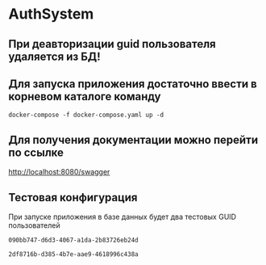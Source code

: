 # AuthSystem
## При деавторизации guid пользователя удаляется из БД!

## Для запуска приложения достаточно ввести в корневом каталоге команду
```
docker-compose -f docker-compose.yaml up -d
```


## Для получения документации можно перейти по ссылке
[http://localhost:8080/swagger](http://localhost:8080/swagger)

## Тестовая конфигурация
При запуске приложения в базе данных будет два тестовых GUID пользователей
```
090bb747-d6d3-4067-a1da-2b83726eb24d
```
```
2df8716b-d385-4b7e-aae9-4618996c438a
```

